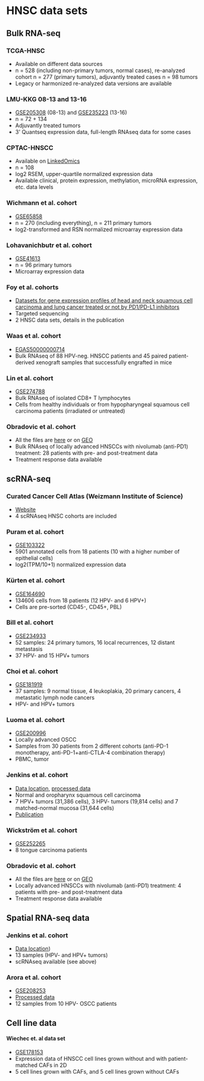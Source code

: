 # HNSC data sets

## Bulk RNA-seq

### TCGA-HNSC

- Available on different data sources
- n = 528 (including non-primary tumors, normal cases), re-analyzed cohort n = 277 (primary tumors), adjuvantly treated cases n = 98 tumors
- Legacy or harmonized re-analyzed data versions are available

### LMU-KKG 08-13 and 13-16

- [GSE205308](https://www.ncbi.nlm.nih.gov/geo/query/acc.cgi?acc=GSE205308) (08-13) and [GSE235223](https://www.ncbi.nlm.nih.gov/geo/query/acc.cgi?acc=GSE235223) (13-16)
- n = 72 + 134
- Adjuvantly treated tumors
- 3' Quantseq expression data, full-length RNAseq data for some cases

### CPTAC-HNSCC

- Available on [LinkedOmics](https://www.linkedomics.org/data_download/CPTAC-HNSCC/)
- n = 108
- log2 RSEM, upper-quartile normalized expression data
- Available clinical, protein expression, methylation, microRNA expression, etc. data levels

### Wichmann et al. cohort

- [GSE65858](https://www.ncbi.nlm.nih.gov/geo/query/acc.cgi?acc=GSE65858)
- n = 270 (including everything), n = 211 primary tumors
- log2-transformed and RSN normalized microarray expression data 

### Lohavanichbutr et al. cohort

- [GSE41613](https://www.ncbi.nlm.nih.gov/geo/query/acc.cgi?acc=GSE41613)
- n = 96 primary tumors
- Microarray expression data

### Foy et al. cohorts

- [Datasets for gene expression profiles of head and neck squamous cell carcinoma and lung cancer treated or not by PD1/PD-L1 inhibitors](https://doi.org/10.1016/j.dib.2022.108556)
- Targeted sequencing
- 2 HNSC data sets, details in the publication

### Waas et al. cohort

- [EGAS50000000714](https://ega-archive.org/datasets/EGAD50000000995)
- Bulk RNAseq of 88 HPV-neg. HNSCC patients and 45 paired patient-derived xenograft samples that successfully engrafted in mice

### Lin et al. cohort

- [GSE274788](https://www.ncbi.nlm.nih.gov/geo/query/acc.cgi?acc=GSE274788)
- Bulk RNAseq of isolated CD8+ T lymphocytes
- Cells from healthy individuals or from hypopharyngeal squamous cell carcinoma patients (irradiated or untreated)

### Obradovic et al. cohort

- All the files are [here](10.17632/yk8wj7xgdg.1) or on [GEO](https://www.ncbi.nlm.nih.gov/geo/query/acc.cgi?acc=GSE195832)
- Bulk RNAseq of locally advanced HNSCCs with nivolumab (anti-PD1) treatment: 28 patients with pre- and post-treatment data
- Treatment response data available

## scRNA-seq

### Curated Cancer Cell Atlas (Weizmann Institute of Science)

- [Website](https://www.weizmann.ac.il/sites/3CA/head-and-neck)
- 4 scRNAseq HNSC cohorts are included

### Puram et al. cohort

- [GSE103322](https://www.ncbi.nlm.nih.gov/geo/query/acc.cgi?acc=GSE103322)
- 5901 annotated cells from 18 patients (10 with a higher number of epithelial cells)
- log2(TPM/10+1) normalized expression data

### Kürten et al. cohort

- [GSE164690](https://www.ncbi.nlm.nih.gov/geo/query/acc.cgi?acc=GSE164690)
- 134606 cells from 18 patients (12 HPV- and 6 HPV+)
- Cells are pre-sorted (CD45-, CD45+, PBL)

### Bill et al. cohort

- [GSE234933](https://www.ncbi.nlm.nih.gov/geo/query/acc.cgi?acc=GSE234933)
- 52 samples: 24 primary tumors, 16 local recurrences, 12 distant metastasis
- 37 HPV- and 15 HPV+ tumors

### Choi et al. cohort 

- [GSE181919](https://www.ncbi.nlm.nih.gov/geo/query/acc.cgi?acc=GSE181919)
- 37 samples: 9 normal tissue, 4 leukoplakia, 20 primary cancers, 4 metastatic lymph node cancers
- HPV- and HPV+ tumors

### Luoma et al. cohort

- [GSE200996](https://www.ncbi.nlm.nih.gov/geo/query/acc.cgi?acc=GSE200996)
- Locally advanced OSCC
- Samples from 30 patients from 2 different cohorts (anti-PD-1 monotherapy, anti-PD-1+anti-CTLA-4 combination therapy)
- PBMC, tumor 

### Jenkins et al. cohort

- [Data location](https://cellxgene.cziscience.com/collections/3c34e6f1-6827-47dd-8e19-9edcd461893f), [processed data](https://zenodo.org/records/14284357)
- Normal and oropharynx squamous cell carcinoma
- 7 HPV+ tumors (31,386 cells), 3 HPV- tumors (19,814 cells) and 7 matched-normal mucosa (31,644 cells)
- [Publication](https://doi.org/10.1186/s12943-024-02191-9)

### Wickström et al. cohort

- [GSE252265](https://www.ncbi.nlm.nih.gov/geo/query/acc.cgi)
- 8 tongue carcinoma patients

### Obradovic et al. cohort

- All the files are [here](10.17632/yk8wj7xgdg.1) or on [GEO](https://www.ncbi.nlm.nih.gov/geo/query/acc.cgi?acc=GSE195832)
- Locally advanced HNSCCs with nivolumab (anti-PD1) treatment: 4 patients with pre- and post-treatment data
- Treatment response data available

## Spatial RNA-seq data

### Jenkins et al. cohort

- [Data location](https://zenodo.org/records/14284038))
- 13 samples (HPV- and HPV+ tumors)
- scRNAseq available (see above)

### Arora et al. cohort

- [GSE208253](https://www.ncbi.nlm.nih.gov/geo/query/acc.cgi?acc=GSE208253)
- [Processed data](https://figshare.com/articles/dataset/Spatial_transcriptomics_reveals_distinct_and_conserved_tumor_core_and_edge_architectures_that_predict_survival_and_targeted_therapy_response_/20304456/1)
- 12 samples from 10 HPV- OSCC patients

## Cell line data

#### 	Wiechec et. al data set

- [GSE178153](https://www.ncbi.nlm.nih.gov/geo/query/acc.cgi?acc=GSE178153)    
- Expression data of HNSCC cell lines grown without and with patient-matched CAFs in 2D    
- 5 cell lines grown with CAFs, and 5 cell lines grown without CAFs    
